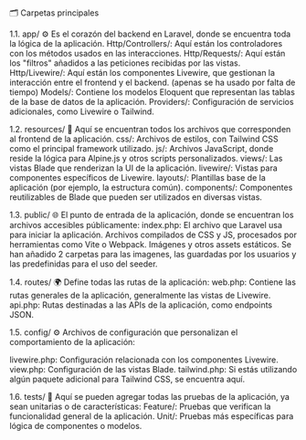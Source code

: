 🗂️ Carpetas principales

1.1. app/ ⚙️
Es el corazón del backend en Laravel, donde se encuentra toda la lógica de la aplicación.
Http/Controllers/: Aquí están los controladores con los métodos usados en las interacciones.
Http/Requests/: Aquí están los "filtros" añadidos a las peticiones recibidas por las vistas.
Http/Livewire/: Aquí están los componentes Livewire, que gestionan la interacción entre el frontend y el backend. (apenas se ha usado por falta de tiempo)
Models/: Contiene los modelos Eloquent que representan las tablas de la base de datos de la aplicación.
Providers/: Configuración de servicios adicionales, como Livewire o Tailwind.

1.2. resources/ 🎨
Aquí se encuentran todos los archivos que corresponden al frontend de la aplicación.
css/: Archivos de estilos, con Tailwind CSS como el principal framework utilizado.
js/: Archivos JavaScript, donde reside la lógica para Alpine.js y otros scripts personalizados.
views/: Las vistas Blade que renderizan la UI de la aplicación.
livewire/: Vistas para componentes específicos de Livewire.
layouts/: Plantillas base de la aplicación (por ejemplo, la estructura común).
components/: Componentes reutilizables de Blade que pueden ser utilizados en diversas vistas.

1.3. public/ 🌐
El punto de entrada de la aplicación, donde se encuentran los archivos accesibles públicamente:
index.php: El archivo que Laravel usa para iniciar la aplicación.
Archivos compilados de CSS y JS, procesados por herramientas como Vite o Webpack.
Imágenes y otros assets estáticos.
Se han añadido 2 carpetas para las imagenes, las guardadas por los usuarios y las predefinidas para el uso del seeder.

1.4. routes/ 🌍
Define todas las rutas de la aplicación:
web.php: Contiene las rutas generales de la aplicación, generalmente las vistas de Livewire.
api.php: Rutas destinadas a las APIs de la aplicación, como endpoints JSON.

1.5. config/ ⚙️
Archivos de configuración que personalizan el comportamiento de la aplicación:

livewire.php: Configuración relacionada con los componentes Livewire.
view.php: Configuración de las vistas Blade.
tailwind.php: Si estás utilizando algún paquete adicional para Tailwind CSS, se encuentra aquí.

1.6. tests/ 🔬
Aquí se pueden agregar todas las pruebas de la aplicación, ya sean unitarias o de características:
Feature/: Pruebas que verifican la funcionalidad general de la aplicación.
Unit/: Pruebas más específicas para lógica de componentes o modelos.

